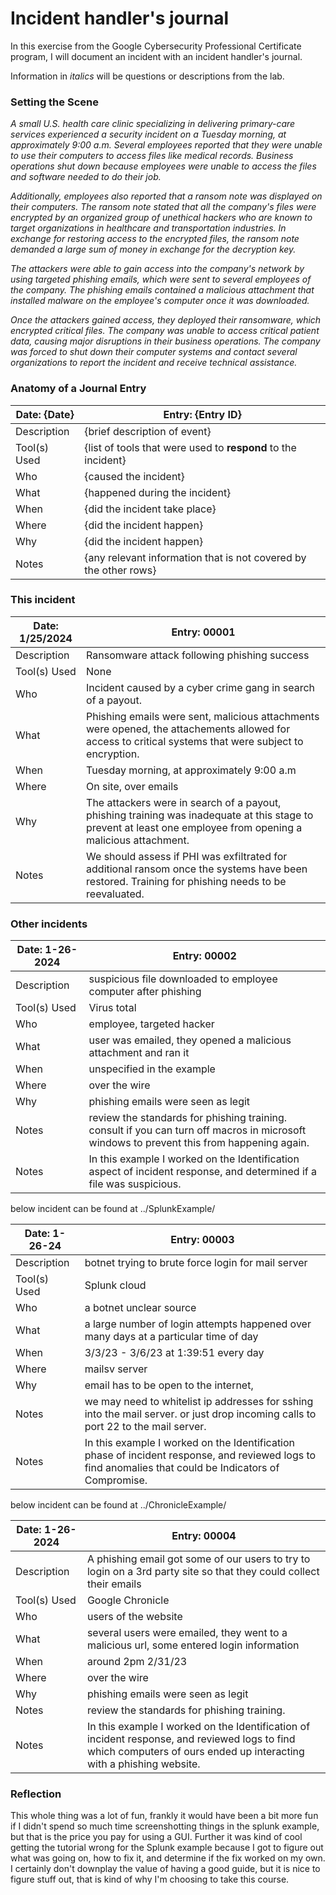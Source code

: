 # Incident handler's journal

In this exercise from the Google Cybersecurity Professional Certificate program, I will document an incident with an incident handler's journal.

Information in *italics* will be questions or descriptions from the lab.

### Setting the Scene

*A small U.S. health care clinic specializing in delivering primary-care services experienced a security incident on a Tuesday morning, at approximately 9:00 a.m. Several employees reported that they were unable to use their computers to access files like medical records. Business operations shut down because employees were unable to access the files and software needed to do their job.*

*Additionally, employees also reported that a ransom note was displayed on their computers. The ransom note stated that all the company's files were encrypted by an organized group of unethical hackers who are known to target organizations in healthcare and transportation industries. In exchange for restoring access to the encrypted files, the ransom note demanded a large sum of money in exchange for the decryption key.*

*The attackers were able to gain access into the company's network by using targeted phishing emails, which were sent to several employees of the company. The phishing emails contained a malicious attachment that installed malware on the employee's computer once it was downloaded.*

*Once the attackers gained access, they deployed their ransomware, which encrypted critical files. The company was unable to access critical patient data, causing major disruptions in their business operations. The company was forced to shut down their computer systems and contact several organizations to report the incident and receive technical assistance.*

### Anatomy of a Journal Entry

|Date: {Date} | Entry: {Entry ID}|
|--|--|
|Description | {brief description of event}|
|Tool(s) Used| {list of tools that were used to **respond** to the incident}|
|Who | {caused the incident} |
|What | {happened during the incident}|
|When| {did the incident take place}|
|Where| {did the incident happen}|
|Why| {did the incident happen}|
|Notes| {any relevant information that is not covered by the other rows}|

### This incident

|Date: 1/25/2024 | Entry: 00001|
|--|--|
|Description | Ransomware attack following phishing success|
|Tool(s) Used| None |
|Who | Incident caused by a cyber crime gang in search of a payout.  |
|What | Phishing emails were sent, malicious attachments were opened, the attachements allowed for access to critical systems that were subject to encryption. |
|When| Tuesday morning, at approximately 9:00 a.m |
|Where| On site, over emails|
|Why| The attackers were in search of a payout, phishing training was inadequate at this stage to prevent at least one employee from opening a malicious attachment. |
|Notes| We should assess if PHI was exfiltrated for additional ransom once the systems have been restored. Training for phishing needs to be reevaluated. |

### Other incidents

|Date: 1-26-2024| Entry: 00002|
|--|--|
|Description | suspicious file downloaded to employee computer after phishing |
|Tool(s) Used| Virus total|
|Who | employee, targeted hacker |
|What | user was emailed, they opened a malicious attachment and ran it |
|When| unspecified in the example|
|Where| over the wire |
|Why| phishing emails were seen as legit |
|Notes| review the standards for phishing training. consult if you can turn off macros in microsoft windows to prevent this from happening again.|
|Notes| In this example I worked on the Identification aspect of incident response, and determined if a file was suspicious. |


below incident can be found at ../SplunkExample/

|Date: 1-26-24 | Entry: 00003|
|--|--|
|Description | botnet trying to brute force login for mail server|
|Tool(s) Used| Splunk cloud |
|Who | a botnet unclear source |
|What | a large number of login attempts happened over many days at a particular time of day |
|When| 3/3/23 - 3/6/23 at 1:39:51 every day |
|Where| mailsv server|
|Why| email has to be open to the internet, |
|Notes| we may need to whitelist ip addresses for sshing into the mail server. or just drop incoming calls to port 22 to the mail server. |
|Notes| In this example I worked on the Identification phase of incident response, and reviewed logs to find anomalies that could be Indicators of Compromise. |

below incident can be found at ../ChronicleExample/

|Date: 1-26-2024| Entry: 00004|
|--|--|
|Description | A phishing email got some of our users to try to login on a 3rd party site so that they could collect their emails|
|Tool(s) Used| Google Chronicle|
|Who | users of the website |
|What | several users were emailed, they went to a malicious url, some entered login information |
|When| around 2pm 2/31/23|
|Where| over the wire |
|Why| phishing emails were seen as legit |
|Notes| review the standards for phishing training.|
|Notes| In this example I worked on the Identification of incident response, and reviewed logs to find which computers of ours ended up interacting with a phishing website. |

### Reflection

This whole thing was a lot of fun, frankly it would have been a bit more fun if I didn't spend so much time screenshotting things in the splunk example, but that is the price you pay for using a GUI. Further it was kind of cool getting the tutorial wrong for the Splunk example because I got to figure out what was going on, how to fix it, and determine if the fix worked on my own. I certainly don't downplay the value of having a good guide, but it is nice to figure stuff out, that is kind of why I'm choosing to take this course.
